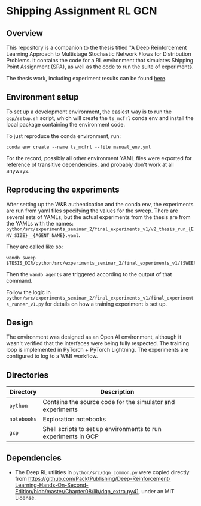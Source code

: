# Shipping Assignment RL GCN

## Overview
This repository is a companion to the thesis titled "A Deep Reinforcement Learning Approach to Multistage Stochastic Network Flows for Distribution Problems. It contains the code for a RL environment that simulates Shipping Point Assignment (SPA), as well as the code to run the suite of experiments.

The thesis work, including experiment results can be found [here](https://github.com/jotaporras/shipping_assignment_rl_gcn/blob/main/Javier%20Porras%20Tesis%20para%20Biblioteca%20con%20Portada%20(1).pdf).


## Environment setup
To set up a development environment, the easiest way is to run the `gcp/setup.sh` script,  which will create the `ts_mcfrl` conda env and install the
local package containing the environment code.

To just reproduce the conda environment, run:

```shell
conda env create --name ts_mcfrl --file manual_env.yml
```

For the record, possibly all other environment YAML files were exported for reference of transitive dependencies, and probably don't work at all anyways.

## Reproducing the experiments
After setting up the W&B authentication and the conda env, the experiments are run from yaml files specifying the values for the sweep.
There are several sets of YAMLs, but the actual experiments from the thesis are from the YAMLs with the names: `python/src/experiments_seminar_2/final_experiments_v1/v2_thesis_run_{ENV_SIZE}__{AGENT_NAME}.yaml`.

They are called like so: 
```
wandb sweep $TESIS_DIR/python/src/experiments_seminar_2/final_experiments_v1/{SWEEP_YAML_FILE}
```
Then the `wandb agents` are triggered according to the output of that command.

Follow the logic in `python/src/experiments_seminar_2/final_experiments_v1/final_experiments_runner_v1.py` for details on how a training experiment is set up.


## Design
The environment was designed as an Open AI environment, although it wasn't verified that the interfaces were being fully respected. 
The training loop is implemented in PyTorch + PyTorch Lightning. The experiments are configured to log to a W&B workflow.

## Directories
| Directory   | Description                                                    |
|-------------|----------------------------------------------------------------|
| `python`    | Contains the source code for the simulator and experiments     |
| `notebooks` | Exploration notebooks                                          |
| `gcp`       | Shell scripts to set up environments to run experiments in GCP |


## Dependencies
- The Deep RL utilities in `python/src/dqn_common.py` were copied directly from https://github.com/PacktPublishing/Deep-Reinforcement-Learning-Hands-On-Second-Edition/blob/master/Chapter08/lib/dqn_extra.py41, under an MIT License.

